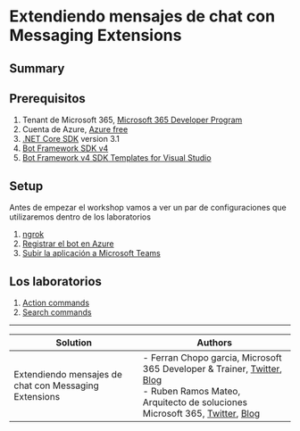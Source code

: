 # Extendiendo mensajes de chat con Messaging Extensions

## Summary

## Prerequisitos

1. Tenant de Microsoft 365, [Microsoft 365 Developer Program](https://developer.microsoft.com/en-us/microsoft-365/dev-program)
1. Cuenta de Azure, [Azure free](https://azure.microsoft.com/es-es/free/)
1. [.NET Core SDK](https://dotnet.microsoft.com/download) version 3.1
1. [Bot Framework SDK v4](https://github.com/microsoft/botframework-sdk#bot-framework-sdk-v4)
1. [Bot Framework v4 SDK Templates for Visual Studio](https://marketplace.visualstudio.com/items?itemName=BotBuilder.botbuilderv4)

## Setup

Antes de empezar el workshop vamos a ver un par de configuraciones que utilizaremos dentro de los laboratorios

1. [ngrok](./setup/ngrok.md)
1. [Registrar el bot en Azure](./setup/botRegister.md)
1. [Subir la aplicación a Microsoft Teams](./setup/teamsLoading.md)

## Los laboratorios

1. [Action commands](./labs/actionCommands.md)
1. [Search commands](./labs/searchCommands.md)

---

Solution|Authors
--------|-------
Extendiendo mensajes de chat con Messaging Extensions|- Ferran Chopo garcia, Microsoft 365 Developer & Trainer, [Twitter](https://twitter.com/fchopo), [Blog](https://www.ferranchopo.com) <br> - Ruben Ramos Mateo, Arquitecto de soluciones Microsoft 365, [Twitter](https://twitter.com/rubenr79), [Blog](https://www.rubenrm.com)